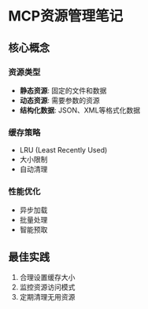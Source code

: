 # MCP资源管理笔记

## 核心概念

### 资源类型
- **静态资源**: 固定的文件和数据
- **动态资源**: 需要参数的资源
- **结构化数据**: JSON、XML等格式化数据

### 缓存策略
- LRU (Least Recently Used)
- 大小限制
- 自动清理

### 性能优化
- 异步加载
- 批量处理
- 智能预取

## 最佳实践
1. 合理设置缓存大小
2. 监控资源访问模式
3. 定期清理无用资源
